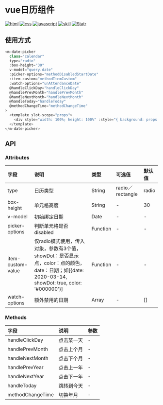 # vue日历组件

<p align="left">
  <a href="https://github.com/misty0304/day-interview/issues"><img src="https://img.shields.io/github/languages/top/badges/shields.svg?label=html" alt="html"></a>
  <a href="https://github.com/misty0304/day-interview/issues"><img src="https://img.shields.io/github/languages/top/badges/shields.svg?label=css" alt="css"></a>
<a href="https://github.com/misty0304/day-interview/issues"><img src="https://img.shields.io/github/languages/top/badges/shields.svg?label=javascript" alt="javascript"></a>
  <a href="https://github.com/misty0304/day-interview/issues"><img src="https://img.shields.io/github/languages/top/badges/shields.svg?label=skill" alt="skill"></a>
  <a href="https://github.com/misty0304/day-interview/stargazers"><img src="https://img.shields.io/redmine/plugin/stars/redmine_xlsx_format_issue_exporter.svg" alt="Statr"></a>
</p>

## 使用方式
```javascript
<m-date-picker
  class="calendar"
  type="radio"
  :box-height="30"
  v-model="query.date"
  :picker-options="methodDisabledStartDate"
  :item-custom="methodItemCustom"
  :watch-options="unAttendanceDate"
  @handleClickDay="handleClickDay"
  @handlePrevMonth="handlePrevMonth"
  @handleNextMonth="handleNextMonth"
  @handleToday="handleToday"
  @methodChangeTime="methodChangeTime"
>
  <template slot-scope="props">
    <div style="width: 100%; height: 100%" :style="{ background: props.color }"></div>
  </template>
</m-date-picker>
```
## API
### Attributes
| 字段 | 说明  | 类型  | 可选值 | 默认值 |
|:------------|:---------------|:-----|:--------|:--------|
| type | 日历类型 | String | radio／rectangle | radio |
| box-height | 单元格高度 | String | - | 30 |
| v-model | 初始绑定日期 | Date  | - | - |
| picker-options | 判断单元格是否disabled | Function | - | - |
| item-custom-value | 仅radio模式使用，传入对象，参数有3个值，showDot：是否显示点，color：点的颜色，date：日期；如[{date: 2020-03-14, showDot: true, color: '#000000'}] | Function | - | - |
| watch-options | 额外禁用的日期 | Array | - | [] |

### Methods
| 字段 | 说明  | 参数 |
|:------------|:---------------|:-----|
| handleClickDay | 点击某一天 | - |
| handlePrevMonth | 点击上个月 | - |
| handleNextMonth | 点击下个月 | - |
| handlePrevYear | 点击上一年 | - |
| handleNextYear | 点击下一年 | - |
| handleToday | 跳转到今天 | - |
| methodChangeTime | 切换年月 | - |